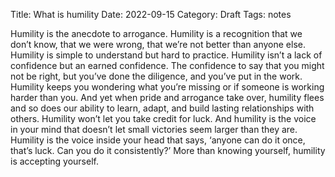 Title: What is humility
Date: 2022-09-15
Category: Draft
Tags: notes

Humility is the anecdote to arrogance. Humility is a recognition that we don’t know, that we were wrong, that we’re not better than anyone else.
Humility is simple to understand but hard to practice.
Humility isn’t a lack of confidence but an earned confidence. The confidence to say that you might not be right, but you’ve done the diligence, and you’ve put in the work.
Humility keeps you wondering what you’re missing or if someone is working harder than you. And yet when pride and arrogance take over, humility flees and so does our ability to learn, adapt, and build lasting relationships with others.
Humility won’t let you take credit for luck. And humility is the voice in your mind that doesn’t let small victories seem larger than they are. Humility is the voice inside your head that says, ‘anyone can do it once, that’s luck. Can you do it consistently?’
More than knowing yourself, humility is accepting yourself.





